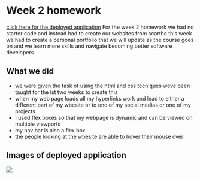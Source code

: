 # Week 2 homework
[click here for the deployed application](https://jcazx.github.io/week_2_homework/)
For the week 2 homework we had no starter code and instead had to create our websites from scarthc this week we had to create a personal portfolio that we will update as the course goes on and we learn more skills and navigate becoming better software developers

## What we did
* we were given the task of using the html and css tecniques weve been taught for the lst two weeks to create this 
* when my web page loads all my hyperlinks work and lead to either a different part of my wbesite or to one of my social medias or one of my projects 
* I used flex boxes so that my webpage is dynamic and can be viewed on multiple viewports 
* my nav bar is also a flex box 
* the people looking at the wbesite are able to hover their mouse over 

## Images of deployed application 
<img src="./screencapture-127-0-0-1-5501-index-html-2021-06-13-23_46_23.png">

